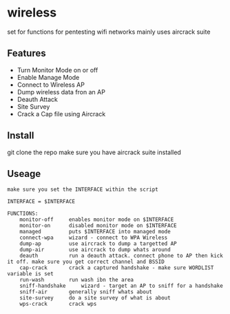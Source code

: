 wireless
=========================
set for functions for pentesting wifi networks
mainly uses aircrack suite 


Features
--------------
* Turn Monitor Mode on or off
* Enable Manage Mode
* Connect to Wireless AP
* Dump wireless data fron an AP
* Deauth Attack
* Site Survey
* Crack a Cap file using Aircrack

Install
-----------
git clone the repo
make sure you have aircrack suite installed

Useage
---------
```console
make sure you set the INTERFACE within the script

INTERFACE = $INTERFACE

FUNCTIONS:
	monitor-off		enables monitor mode on $INTERFACE
	monitor-on		disabled monitor mode on $INTERFACE 
	managed			puts $INTERFACE into managed mode
	connect-wpa		wizard - connect to WPA Wireless 
	dump-ap			use aircrack to dump a targetted AP
	dump-air		use aircrack to dump whats around 
	deauth			run a deauth attack. connect phone to AP then kick it off. make sure you get correct channel and BSSID
	cap-crack		crack a captured handshake - make sure WORDLIST variable is set	
	run-wash		run wash ibn the area
	sniff-handshake		wizard - target an AP to sniff for a handshake
	sniff-air		generally sniff whats about
	site-survey		do a site survey of what is about
	wps-crack 		crack wps
```
